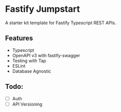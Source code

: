 # Fastify Jumpstart

A starter kit template for Fastify Typescript REST APIs.

## Features
- Typescript
- OpenAPI v3 with fastify-swagger
- Testing with Tap
- ESLint
- Database Agnostic


## Todo:
- [ ] Auth
- [ ] API Versioning